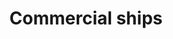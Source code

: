 ---
title: Commercial ships
longTitle: 'Commercial ships'
tags:
- gccommon
narrowerTerm:
- "[[Ships]]"
relatedTerm:
- "[[Water transport industry]]"
---
